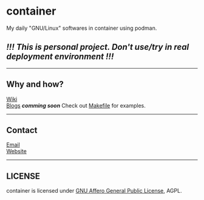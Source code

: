 # container

My daily "GNU/Linux" softwares in container using podman.
## *!!! This is personal project. Don't use/try in real deployment environment !!!*

---

## Why and how?

[Wiki](https://codeberg.org/peterzam/container/wiki)  
[Blogs]() ***comming soon***
Check out [Makefile](https://codeberg.org/peterzam/container/src/branch/main/Makefile) for examples.

---

## Contact
[Email](mail@peterzam.dev)  
[Website](peterzam.dev)

---
## LICENSE

container is licensed under [GNU Affero General Public License](https://www.gnu.org/licenses/agpl-3.0.en.html), AGPL.
